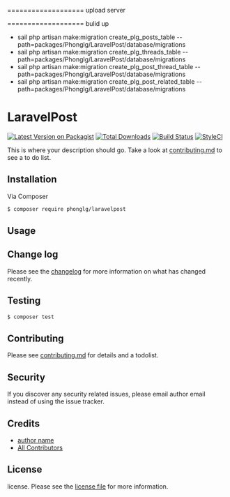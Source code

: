 ===================
upload server

===================
bulid up
- sail php artisan make:migration create_plg_posts_table --path=packages/Phonglg/LaravelPost/database/migrations
- sail php artisan make:migration create_plg_threads_table --path=packages/Phonglg/LaravelPost/database/migrations
- sail php artisan make:migration create_plg_post_thread_table --path=packages/Phonglg/LaravelPost/database/migrations
- sail php artisan make:migration create_plg_post_related_table --path=packages/Phonglg/LaravelPost/database/migrations


# LaravelPost

[![Latest Version on Packagist][ico-version]][link-packagist]
[![Total Downloads][ico-downloads]][link-downloads]
[![Build Status][ico-travis]][link-travis]
[![StyleCI][ico-styleci]][link-styleci]

This is where your description should go. Take a look at [contributing.md](contributing.md) to see a to do list.

## Installation

Via Composer

``` bash
$ composer require phonglg/laravelpost
```

## Usage

## Change log

Please see the [changelog](changelog.md) for more information on what has changed recently.

## Testing

``` bash
$ composer test
```

## Contributing

Please see [contributing.md](contributing.md) for details and a todolist.

## Security

If you discover any security related issues, please email author email instead of using the issue tracker.

## Credits

- [author name][link-author]
- [All Contributors][link-contributors]

## License

license. Please see the [license file](license.md) for more information.

[ico-version]: https://img.shields.io/packagist/v/phonglg/laravelpost.svg?style=flat-square
[ico-downloads]: https://img.shields.io/packagist/dt/phonglg/laravelpost.svg?style=flat-square
[ico-travis]: https://img.shields.io/travis/phonglg/laravelpost/master.svg?style=flat-square
[ico-styleci]: https://styleci.io/repos/12345678/shield

[link-packagist]: https://packagist.org/packages/phonglg/laravelpost
[link-downloads]: https://packagist.org/packages/phonglg/laravelpost
[link-travis]: https://travis-ci.org/phonglg/laravelpost
[link-styleci]: https://styleci.io/repos/12345678
[link-author]: https://github.com/phonglg
[link-contributors]: ../../contributors
